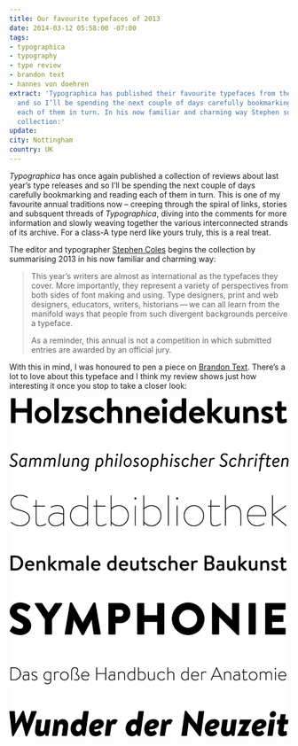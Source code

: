 ```yaml
---
title: Our favourite typefaces of 2013
date: 2014-03-12 05:58:00 -07:00
tags:
- typographica
- typography
- type review
- brandon text
- hannes von doehren
extract: 'Typographica has published their favourite typefaces from the past year
  and so I’ll be spending the next couple of days carefully bookmarking and reading
  each of them in turn. In his now familiar and charming way Stephen summarises the
  collection:'
update:
city: Nottingham
country: UK
---
```


*Typographica* has once again published a collection of reviews about last year’s type releases and so I’ll be spending the next couple of days carefully bookmarking and reading each of them in turn. This is one of my favourite annual traditions now – creeping through the spiral of links, stories and subsquent threads of *Typographica*, diving into the comments for more information and slowly weaving together the various interconnected strands of its archive. For a class-A type nerd like yours truly, this is a real treat.

The editor and typographer [Stephen Coles](http://stephencoles.org/) begins the collection by summarising 2013 in his now familiar and charming way:

<blockquote>
<p>This year’s writers are almost as international as the typefaces they cover. More importantly, they represent a variety of perspectives from both sides of font making and using. Type designers, print and web designers, educators, writers, historians — we can all learn from the manifold ways that people from such divergent backgrounds perceive a typeface.</p>
<p>As a reminder, this annual is not a compe­tition in which submitted entries are awarded by an official jury.</p>
</blockquote>

With this in mind, I was honoured to pen a piece on [Brandon Text](http://typographica.org/typeface-reviews/brandon-text/). There’s a lot to love about this typeface and I think my review shows just how interesting it once you stop to take a closer look:

![Brandon text](/uploads/brandon-text.png)
